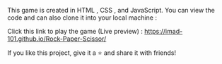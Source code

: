 This game is created in HTML , CSS , and JavaScript. You can view the code and can also clone it into your local machine :

Click this link to play the game (Live preview) : https://imad-101.github.io/Rock-Paper-Scissor/

If you like this project, give it a ⭐ and share it with friends!
